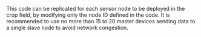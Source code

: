 This code can be replicated for each sensor node to be deployed in the crop field, by modifying only the node ID defined in the code. It is recommended to use no more than 15 to 20 master devices sending data to a single slave node to avoid network congestion.
